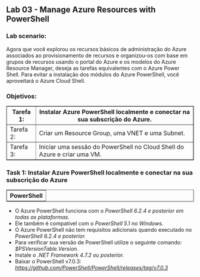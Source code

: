 <h2>Lab 03 - Manage Azure Resources with PowerShell</h2> 

<h3>Lab scenario:</h3> 

Agora que você explorou os recursos básicos de administração do Azure associados ao provisionamento de recursos e organizou-os com base em grupos de recursos usando o portal do Azure e os modelos do Azure Resource Manager, deseja as tarefas equivalentes com o Azure Power Shell. Para evitar a instalação dos módulos do Azure PowerShell, você aproveitará o Azure Cloud Shell. 

<h3>Objetivos:</h3> 

<table border="1">    
  <tr>
    <th colspan="1">Tarefa 1:</th>  	              
    <th colspan="2">Instalar Azure PowerShell localmente e conectar na sua subscrição do Azure.</th>
  </tr>
<td>Tarefa 2:</td>
    <td>Criar um Resource Group, uma VNET e uma Subnet.</td>
  </tr>
  <tr>
    <td>Tarefa 3:</td>
    <td>Iniciar uma sessão do PowerShell no Cloud Shell do Azure e criar uma VM.</td>
  </tr>
 </table>
 
 <h3>Task 1:	Instalar Azure PowerShell localmente e conectar na sua subscrição do Azure</h3>

<table border="1">    
  <tr>
    <th colspan="1">PowerShell</th> 
</table>

- O Azure PowerShell funciona com o <i>PowerShell 6.2.4 e posterior em todas as plataformas.</i> 
- Ele também é compatível com o <i>PowerShell 5.1 no Windows.</i> 
- O Azure PowerShell não tem requisitos adicionais quando executado no <i>PowerShell 6.2.4 e posterior.</i>
- Para verificar sua versão de PowerShell utilize o seguinte comando: <i>$PSVersionTable.Version.</i>
- Instale o <i>.NET Framework 4.7.2 ou posterior.</i>
- Baixar o PowerShell v7.0.3: <i>https://github.com/PowerShell/PowerShell/releases/tag/v7.0.3</i>


 
